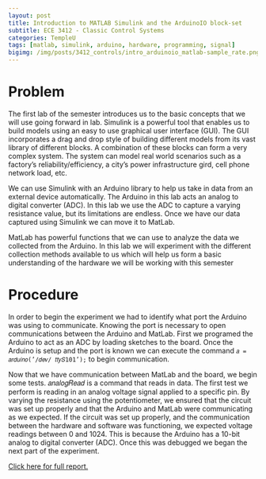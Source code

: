 ```yaml
---
layout: post
title: Introduction to MATLAB Simulink and the ArduinoIO block-set
subtitle: ECE 3412 - Classic Control Systems
categories: TempleU
tags: [matlab, simulink, arduino, hardware, programming, signal]
bigimg: /img/posts/3412_controls/intro_arduinoio_matlab-sample_rate.png
---
```


# Problem
The first lab of the semester introduces us to the basic concepts that we will
use going forward in lab. Simulink is a powerful tool that enables us to build
models using an easy to use graphical user interface (GUI). The GUI
incorporates a drag and drop style of building different models from its vast
library of different blocks. A combination of these blocks can form a very
complex system. The system can model real world scenarios such as a factory’s
reliability/efficiency, a city’s power infrastructure gird, cell phone network
load, etc.

We can use Simulink with an Arduino library to help us take in data
from an external device automatically. The Arduino in this lab acts an analog
to digital converter (ADC). In this lab we use the ADC to capture a varying
resistance value, but its limitations are endless. Once we have our data
captured using Simulink we can move it to MatLab.

MatLab has powerful functions that we can use to analyze the data we collected
from the Arduino.  In this lab we will experiment with the different collection
methods available to us which will help us form a basic understanding of the
hardware we will be working with this semester

# Procedure
In order to begin the experiment we had to identify what port the Arduino was
using to communicate. Knowing the port is necessary to open communications
between the Arduino and MatLab. First we programed the Arduino to act as an ADC
by loading sketches to the board. Once the Arduino is setup and the port is
known we can execute the command `𝑎 = 𝑎𝑟𝑑𝑢𝑖𝑛𝑜(’/𝑑𝑒𝑣/ 𝑡𝑡𝑦𝑆101’);` to begin
communication.

Now that we have communication between MatLab and the board, we begin some
tests.  𝑎𝑛𝑎𝑙𝑜𝑔𝑅𝑒𝑎𝑑 is a command that reads in data. The first test we perform
is reading in an analog voltage signal applied to a specific pin. By varying
the resistance using the potentiometer, we ensured that the circuit was set up
properly and that the Arduino and MatLab were communicating as we expected. If
the circuit was set up properly, and the communication between the hardware and
software was functioning, we expected voltage readings between 0 and 1024. This
is because the Arduino has a 10-bit analog to digital converter (ADC). Once
this was debugged we began the next part of the experiment.


[Click here for full report.](
http://files.tdevin.com/blog/20150127_trejo_devin_lab01.pdf)
